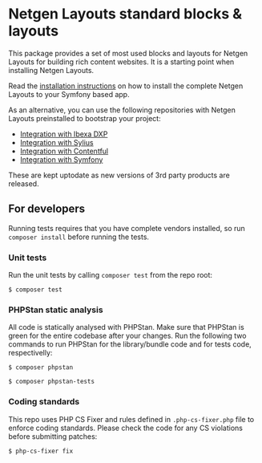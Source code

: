 # Netgen Layouts standard blocks & layouts

This package provides a set of most used blocks and layouts for Netgen Layouts
for building rich content websites. It is a starting point when installing
Netgen Layouts.

Read the [installation instructions](https://docs.netgen.io/projects/layouts/en/latest/getting_started/install_existing_project.html)
on how to install the complete Netgen Layouts to your Symfony based app.

As an alternative, you can use the following repositories with Netgen Layouts
preinstalled to bootstrap your project:

* [Integration with Ibexa DXP](https://github.com/netgen-layouts/layouts-ibexa-site)
* [Integration with Sylius](https://github.com/netgen-layouts/layouts-sylius-site)
* [Integration with Contentful](https://github.com/netgen-layouts/layouts-contentful-site)
* [Integration with Symfony](https://github.com/netgen-layouts/layouts-symfony-site)

These are kept uptodate as new versions of 3rd party products are released.

## For developers

Running tests requires that you have complete vendors installed, so run
`composer install` before running the tests.

### Unit tests

Run the unit tests by calling `composer test` from the repo root:

```
$ composer test
```

### PHPStan static analysis

All code is statically analysed with PHPStan. Make sure that PHPStan is green
for the entire codebase after your changes. Run the following two commands to
run PHPStan for the library/bundle code and for tests code, respectivelly:

```
$ composer phpstan
```

```
$ composer phpstan-tests
```

### Coding standards

This repo uses PHP CS Fixer and rules defined in `.php-cs-fixer.php` file to enforce coding
standards. Please check the code for any CS violations before submitting patches:

```
$ php-cs-fixer fix
```
